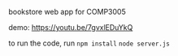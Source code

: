 bookstore web app for COMP3005

demo: https://youtu.be/7gvxlEDuYkQ 

to run the code, run 
`npm install`
`node server.js`
